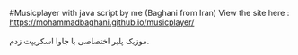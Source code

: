 #Musicplayer with java script by me (Baghani from Iran)
View the site here : https://mohammadbaghani.github.io/musicplayer/
<br>
</br>
موزیک پلیر اختصاصی با جاوا اسکریپت زدم.




